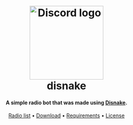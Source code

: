 
<h1 align="center">
  <br>
  <img src="https://i.ibb.co/RgM9Szn/removal-ai-bc975f70-48d2-4f15-8d50-7e32b56776ab-discord-icon-isolated-white-background-social-media.png" alt="Discord logo" width="200">
  <br>
  disnake
  <br>
</h1>

<h4 align="center">A simple radio bot that was made using <a href="https://disnake.dev" target="_blank">Disnake</a>.</h4>

<p align="center">
  <a href="https://streamurl.link/">Radio list</a> •
  <a href="https://github.com/widikov/disnake-radio-bot/archive/refs/heads/main.zip">Download</a> •
  <a href="https://github.com/widikov/disnake-radio-bot/archive/refs/heads/main.zip">Requirements</a> •
  <a href="https://github.com/widikov/disnake-radio-bot/blob/main/requirements.txt">License</a>
</p>



